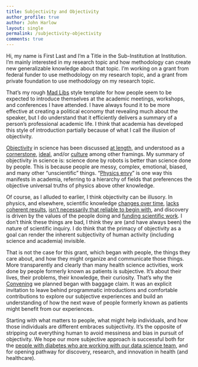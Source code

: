 ```yaml
---
title: Subjectivity and Objectivity
author_profile: true
author: John Harlow
layout: single
permalink: /subjectivity-objectivity
comments: true
---
```


Hi, my name is First Last and I’m a Title in the Sub-Institution at Institution. I’m mainly interested in my research topic and how methodology can create new generalizable knowledge about that topic. I’m working on a grant from federal funder to use methodology on my research topic, and a grant from private foundation to use methodology on my research topic.
 
That’s my rough [Mad Libs](http://www.madlibs.com/) style template for how people seem to be expected to introduce themselves at the academic meetings, workshops, and conferences I have attended. I have always found it to be more effective at creating a political economy that revealing much about the speaker, but I do understand that it efficiently delivers a summary of a person’s professional academic life. I think that academia has developed this style of introduction partially because of what I call the illusion of objectivity. 

[Objectivity](https://plato.stanford.edu/entries/scientific-objectivity/) in science has been discussed [at length](https://www.springer.com/us/book/9783319143484), and understood as a [cornerstone](http://science.sciencemag.org/content/311/5765/1240.3), [ideal](https://blogs.scientificamerican.com/doing-good-science/the-ideal-of-objectivity/), and/or [culture](http://science.sciencemag.org/content/243/4894/1085) among other framings. My summary of objectivity in science is: science done by robots is better than science done by people. This is because people are messy, complex, emotional, biased, and many other “unscientific” things. “[Physics envy](https://issues.org/31-3/physics-envy-get-over-it/)” is one way this manifests in academia, referring to a hierarchy of fields that preferences the objective universal truths of physics above other knowledge.

Of course, as I alluded to earlier, I think objectivity can be illusory. In physics, and elsewhere, scientific knowledge [changes over time](https://phys.org/news/2014-06-einstein-quantum-mechanics-hed-today.html), [lacks coherent results](https://sciencebasedmedicine.org/everything-we-eat-causes-cancer/), [isn’t necessarily that reliable to begin with](http://journals.plos.org/plosmedicine/article?id=10.1371/journal.pmed.0020124), and discovery is driven by the values of the people doing and [funding scientific work](https://www.bu.edu/research/articles/funding-for-scientific-research/). I don’t think these things are bad, I think they are (and have always been) the nature of scientific inquiry. I do think that the primacy of objectivity as a goal can render the inherent subjectivity of human activity (including science and academia) invisible. 

That is not the case for this grant, which began with people, the things they care about, and how they might organize and communicate those things. More transparently and clearly than many health science activities, work done by people formerly known as patients is subjective. It’s about their lives, their problems, their knowledge, their curiosity. That’s why the [Convening](/designing-the-convening) we planned began with baggage claim. It was an explicit invitation to leave behind programmatic introductions and comfortable contributions to explore our subjective experiences and build an understanding of how the next wave of people formerly known as patients might benefit from our experiences. 

Starting with what matters to people, what might help individuals, and how those individuals are different embraces subjectivity. It’s the opposite of stripping out everything human to avoid messiness and bias in pursuit of objectivity. We hope our more subjective approach is successful both for the [people with diabetes who are working with our data science team](http://openingpathways.org/work-with-data-science-team), and for opening pathway for discovery, research, and innovation in health (and healthcare).
